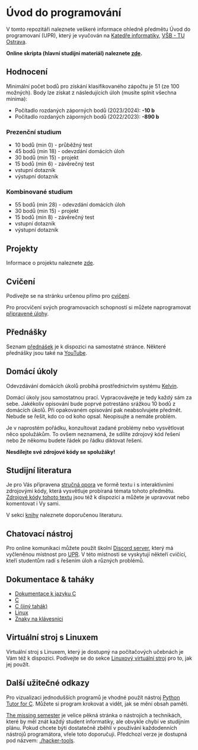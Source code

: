 # Úvod do programování

V tomto repozitáři naleznete veškeré informace ohledně předmětu Úvod do programovaní (UPR), který je vyučován na [Katedře informatiky](https://www.cs.vsb.cz), [VŠB - TU Ostrava](https://www.vsb.cz).

**Online skripta (hlavní studijní materiál) naleznete [zde](https://mrlvsb.github.io/upr-skripta/uvod/uvod.html).**

## Hodnocení

Minimální počet bodů pro získání klasifikovaného zápočtu je 51 (ze 100 možných). Body lze získat z následujících úloh (musíte splnit všechna minima):

- Počítadlo rozdaných záporných bodů (2023/2024): **-10 b**
- Počítadlo rozdaných záporných bodů (2022/2023): **-890 b**

### Prezenční studium

- 10 bodů (min 0) - průběžný test
- 45 bodů (min 18) - odevzdání domácích úloh
- 30 bodů (min 15) - projekt
- 15 bodů (min 6) - závěrečný test
- vstupní dotazník
- výstupní dotazník

### Kombinované studium

- 55 bodů (min 28) - odevzdání domácích úloh
- 30 bodů (min 15) - projekt
- 15 bodů (min 8) - závěrečný test
- vstupní dotazník
- výstupní dotazník


## Projekty

Informace o projektu naleznete [zde](faq/projects.md).


## Cvičení

Podívejte se na stránku určenou přímo pro [cvičení](exercises.md).

Pro procvičení svých programovacích schopností si můžete naprogramovat [připravené úlohy](tasks).


## Přednášky

Seznam [přednášek](lectures.md) je k dispozici na samostatné stránce.
Některé přednášky jsou také na [YouTube](https://www.youtube.com/channel/UCplsQTrQdWEej9tvBxifUFQ).


## Domácí úkoly

Odevzdávání domácích úkolů probíhá prostřednictvím systému [Kelvin](https://kelvin.cs.vsb.cz).

Domácí úkoly jsou samostatnou prací. Vypracovávejte je tedy každý sám za sebe.
Jakékoliv opisování bude poprvé potrestáno srážkou 10 bodů z domácích úkolů.
Při opakovaném opisování pak neabsolvujete předmět.
Nebude se řešit, kdo co od koho opsal. Neopisujte a nemáte problém.

Je v naprostém pořádku, konzultovat zadané problémy nebo vysvětlovat něco spolužákům.
To ovšem neznamená, že sdílíte zdrojový kód řešení nebo že někomu budete řádek po řádku diktovat řešení.

**Nesdílejte své zdrojové kódy se spolužáky!**

## Studijní literatura

Je pro Vás připravena [stručná opora](https://mrlvsb.github.io/upr-skripta/) ve formě textu i s interaktivními zdrojovými kódy, která vysvětluje probíraná témata tohoto předmětu.
[Zdrojové kódy tohoto textu](https://github.com/mrlvsb/upr-skripta) jsou též k dispozici a můžete je upravovat nebo komentovat i Vy sami.

V sekci [knihy](books.md) naleznete doporučenou literaturu.

<!--
V sekci [studijní literatury](./readings.md) pak naleznete odkazy na sekce z knihy po jednotlivých týdnech.
-->


## Chatovací nástroj

Pro online komunikaci můžete použít školní [Discord server]([https://matrix.cs.vsb.cz](https://discord-fei.vsb.cz/)), který má vyčleněnou místnost pro [UPR](https://discord.com/channels/631124326522945546/1058360071567978496/threads/1058362395896062042). V této místnosti se vyskytují někteří cvičící, kteří studentům
radí s řešením úloh a různých problémů.

## Dokumentace & taháky
- [Dokumentace k jazyku C](https://devdocs.io/c/)
- [C](./assets/cheatsheets/c.pdf)
- [C (jiný tahák)](./assets/cheatsheets/c_ref_card_v22.pdf)
- [Linux](./assets/cheatsheets/linux.pdf)
- [Znaky na klávesnici](./assets/cheatsheets/keyboard-cs.pdf)


## Virtuální stroj s Linuxem

Virtuální stroj s Linuxem, který je dostupný na počítačových učebnách je Vám též k dispozici.
Podívejte se do sekce [Linuxový virtuální stroj](./faq/vm.md) pro to, jak jej použít.


## Další užitečné odkazy

Pro vizualizaci jednodušších programů je vhodné použít nástroj [Python Tutor for C](http://pythontutor.com/c.html).
Můžete si program krokovat a vidět, jak se mění obsah paměti.

[The missing semester](https://missing.csail.mit.edu/) je velice pěkná stránka o nástrojích a technikách, které by měl znát každý student informatiky, ale obvykle chybí ve studijním plánu.
Pokud chcete býti dostatečně zběhlí v používání každodenních nástrojů programátora, vřele toto doporučuji.
Předchozí verze je dostupná pod názvem: [./hacker-tools](https://hacker-tools.github.io/lectures/).
